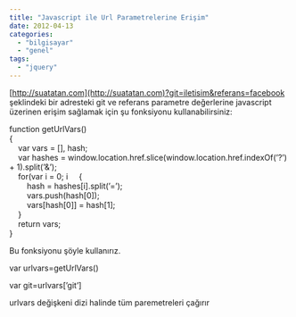 ```yaml
---
title: "Javascript ile Url Parametrelerine Erişim"
date: 2012-04-13
categories: 
  - "bilgisayar"
  - "genel"
tags: 
  - "jquery"
---
```


[http://suatatan.com](http://suatatan.com)?git=iletisim&referans=facebook şeklindeki bir adresteki git ve referans parametre değerlerine javascript üzerinen erişim sağlamak için şu fonksiyonu kullanabilirsiniz:  
  
function getUrlVars()  
{  
    var vars = \[\], hash;  
    var hashes = window.location.href.slice(window.location.href.indexOf(’?’) + 1).split(’&’);  
    for(var i = 0; i     {  
        hash = hashes\[i\].split(’=’);  
        vars.push(hash\[0\]);  
        vars\[hash\[0\]\] = hash\[1\];  
    }  
    return vars;  
}  
  
Bu fonksiyonu şöyle kullanırız.  
  

var urlvars=getUrlVars()

var git=urlvars\[’git’\]  
  
  
  
  
urlvars değişkeni dizi halinde tüm paremetreleri çağırır
